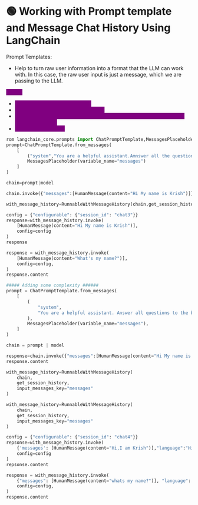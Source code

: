 # 🟢 Working with Prompt template and Message Chat History Using LangChain

Prompt Templates:

* Help to turn raw user information into a format that the LLM can work with. In this case, the raw user input is just a message, which we are passing to the LLM.

<mark style="color:purple;background-color:purple;">**Steps:**</mark>

* <mark style="color:purple;background-color:purple;">**Create a chat prompt template**</mark>
* <mark style="color:purple;background-color:purple;">**Create a chain of prompt and model**</mark>
* <mark style="color:purple;background-color:purple;">**Create a runnable\_message\_history using chain and function to get message history**</mark>
* <mark style="color:purple;background-color:purple;">**Invoke the runnable**</mark>

```python
rom langchain_core.prompts import ChatPromptTemplate,MessagesPlaceholder
prompt=ChatPromptTemplate.from_messages(
    [
        ("system","You are a helpful assistant.Amnswer all the question to the best of your ability"),
        MessagesPlaceholder(variable_name="messages")
    ]
)

chain=prompt|model

chain.invoke({"messages":[HumanMessage(content="Hi My name is Krish")]})

with_message_history=RunnableWithMessageHistory(chain,get_session_history)

config = {"configurable": {"session_id": "chat3"}}
response=with_message_history.invoke(
    [HumanMessage(content="Hi My name is Krish")],
    config=config
)
response

response = with_message_history.invoke(
    [HumanMessage(content="What's my name?")],
    config=config,
)
response.content

##### Adding some complexity ######
prompt = ChatPromptTemplate.from_messages(
    [
        (
            "system",
            "You are a helpful assistant. Answer all questions to the best of your ability in {language}.",
        ),
        MessagesPlaceholder(variable_name="messages"),
    ]
)

chain = prompt | model

response=chain.invoke({"messages":[HumanMessage(content="Hi My name is Krish")],"language":"Hindi"})
response.content

with_message_history=RunnableWithMessageHistory(
    chain,
    get_session_history,
    input_messages_key="messages"
)

with_message_history=RunnableWithMessageHistory(
    chain,
    get_session_history,
    input_messages_key="messages"
)

config = {"configurable": {"session_id": "chat4"}}
repsonse=with_message_history.invoke(
    {'messages': [HumanMessage(content="Hi,I am Krish")],"language":"Hindi"},
    config=config
)
repsonse.content

response = with_message_history.invoke(
    {"messages": [HumanMessage(content="whats my name?")], "language": "Hindi"},
    config=config,
)
response.content
```
